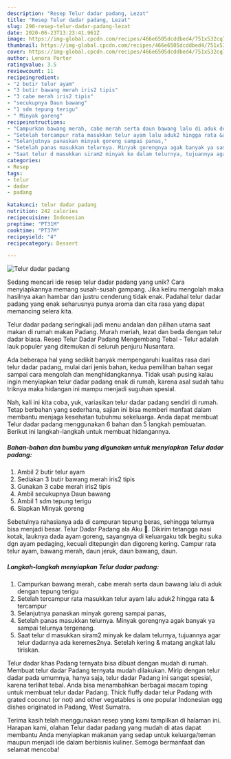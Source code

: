 ```yaml
---
description: "Resep Telur dadar padang, Lezat"
title: "Resep Telur dadar padang, Lezat"
slug: 290-resep-telur-dadar-padang-lezat
date: 2020-06-23T13:23:41.961Z
image: https://img-global.cpcdn.com/recipes/466e6505dcddbed4/751x532cq70/telur-dadar-padang-foto-resep-utama.jpg
thumbnail: https://img-global.cpcdn.com/recipes/466e6505dcddbed4/751x532cq70/telur-dadar-padang-foto-resep-utama.jpg
cover: https://img-global.cpcdn.com/recipes/466e6505dcddbed4/751x532cq70/telur-dadar-padang-foto-resep-utama.jpg
author: Lenora Porter
ratingvalue: 3.5
reviewcount: 11
recipeingredient:
- "2 butir telur ayam"
- "3 butir bawang merah iris2 tipis"
- "3 cabe merah iris2 tipis"
- "secukupnya Daun bawang"
- "1 sdm tepung terigu"
- " Minyak goreng"
recipeinstructions:
- "Campurkan bawang merah, cabe merah serta daun bawang lalu di aduk dengan tepung terigu"
- "Setelah tercampur rata masukkan telur ayam lalu aduk2 hingga rata &amp; tercampur"
- "Selanjutnya panaskan minyak goreng sampai panas,"
- "Setelah panas masukkan telurnya. Minyak gorengnya agak banyak ya sampai telurnya tergenang."
- "Saat telur d masukkan siram2 minyak ke dalam telurnya, tujuannya agar telur dadarnya ada keremes2nya. Setelah kering &amp; matang angkat lalu tiriskan."
categories:
- Resep
tags:
- telur
- dadar
- padang

katakunci: telur dadar padang 
nutrition: 242 calories
recipecuisine: Indonesian
preptime: "PT31M"
cooktime: "PT37M"
recipeyield: "4"
recipecategory: Dessert

---
```



![Telur dadar padang](https://img-global.cpcdn.com/recipes/466e6505dcddbed4/751x532cq70/telur-dadar-padang-foto-resep-utama.jpg)

Sedang mencari ide resep telur dadar padang yang unik? Cara menyiapkannya memang susah-susah gampang. Jika keliru mengolah maka hasilnya akan hambar dan justru cenderung tidak enak. Padahal telur dadar padang yang enak seharusnya punya aroma dan cita rasa yang dapat memancing selera kita.

Telur dadar padang seringkali jadi menu andalan dan pilihan utama saat makan di rumah makan Padang. Murah meriah, lezat dan beda dengan telur dadar biasa. Resep Telur Dadar Padang Mengembang Tebal - Telur adalah lauk populer yang ditemukan di seluruh penjuru Nusantara.

Ada beberapa hal yang sedikit banyak mempengaruhi kualitas rasa dari telur dadar padang, mulai dari jenis bahan, kedua pemilihan bahan segar sampai cara mengolah dan menghidangkannya. Tidak usah pusing kalau ingin menyiapkan telur dadar padang enak di rumah, karena asal sudah tahu triknya maka hidangan ini mampu menjadi suguhan spesial.


Nah, kali ini kita coba, yuk, variasikan telur dadar padang sendiri di rumah. Tetap berbahan yang sederhana, sajian ini bisa memberi manfaat dalam membantu menjaga kesehatan tubuhmu sekeluarga. Anda dapat membuat Telur dadar padang menggunakan 6 bahan dan 5 langkah pembuatan. Berikut ini langkah-langkah untuk membuat hidangannya.

<!--inarticleads1-->

##### Bahan-bahan dan bumbu yang digunakan untuk menyiapkan Telur dadar padang:

1. Ambil 2 butir telur ayam
1. Sediakan 3 butir bawang merah iris2 tipis
1. Gunakan 3 cabe merah iris2 tipis
1. Ambil secukupnya Daun bawang
1. Ambil 1 sdm tepung terigu
1. Siapkan  Minyak goreng


Sebetulnya rahasianya ada di campuran tepung beras, sehingga telurnya bisa menjadi besar. Telur Dadar Padang ala Aku 🤗. Dikirim tetangga nasi kotak, lauknya dada ayam goreng, sayangnya di keluargaku tdk begitu suka dgn ayam pedaging, kecuali ditepungin dan digoreng kering. Campur rata telur ayam, bawang merah, daun jeruk, daun bawang, daun. 

<!--inarticleads2-->

##### Langkah-langkah menyiapkan Telur dadar padang:

1. Campurkan bawang merah, cabe merah serta daun bawang lalu di aduk dengan tepung terigu
1. Setelah tercampur rata masukkan telur ayam lalu aduk2 hingga rata &amp; tercampur
1. Selanjutnya panaskan minyak goreng sampai panas,
1. Setelah panas masukkan telurnya. Minyak gorengnya agak banyak ya sampai telurnya tergenang.
1. Saat telur d masukkan siram2 minyak ke dalam telurnya, tujuannya agar telur dadarnya ada keremes2nya. Setelah kering &amp; matang angkat lalu tiriskan.


Telur dadar khas Padang ternyata bisa dibuat dengan mudah di rumah. Membuat telur dadar Padang ternyata mudah dilakukan. Mirip dengan telur dadar pada umumnya, hanya saja, telur dadar Padang ini sangat spesial, karena terlihat tebal. Anda bisa menambahkan berbagai macam toping untuk membuat telur dadar Padang. Thick fluffy dadar telur Padang with grated coconut (or not) and other vegetables is one popular Indonesian egg dishes originated in Padang, West Sumatra. 

Terima kasih telah menggunakan resep yang kami tampilkan di halaman ini. Harapan kami, olahan Telur dadar padang yang mudah di atas dapat membantu Anda menyiapkan makanan yang sedap untuk keluarga/teman maupun menjadi ide dalam berbisnis kuliner. Semoga bermanfaat dan selamat mencoba!
